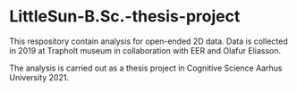 # LittleSun-B.Sc.-thesis-project

This respository contain analysis for open-ended 2D data. 
Data is collected in 2019 at Trapholt museum in collaboration with EER and Olafur Eliasson. 

The analysis is carried out as a thesis project in Cognitive Science Aarhus University 2021.
